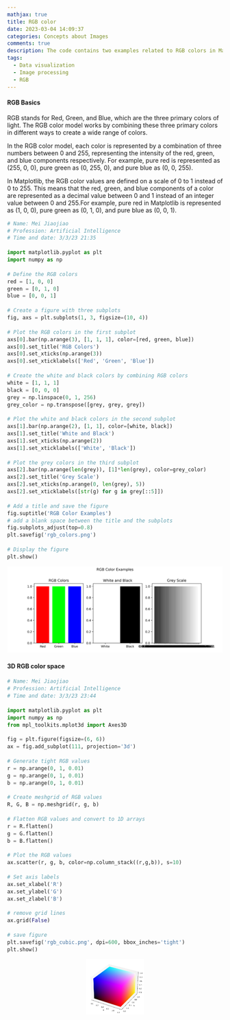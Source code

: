 ```yaml
---
mathjax: true
title: RGB color
date: 2023-03-04 14:09:37
categories: Concepts about Images
comments: true
description: The code contains two examples related to RGB colors in Matplotlib. The first example plots a bar chart showing the RGB colors, white, black, and grayscale. The second example plots the 3D RGB color space using a meshgrid and scatter plot in Matplotlib.
tags: 
  - Data visualization
  - Image processing
  - RGB
---
```


#### RGB Basics

RGB stands for Red, Green, and Blue, which are the three primary colors of light. The RGB color model works by combining these three primary colors in different ways to create a wide range of colors.

In the RGB color model, each color is represented by a combination of three numbers between 0 and 255, representing the intensity of the red, green, and blue components respectively. For example, pure red is represented as (255, 0, 0), pure green as (0, 255, 0), and pure blue as (0, 0, 255).

In Matplotlib, the RGB color values are defined on a scale of 0 to 1 instead of 0 to 255. This means that the red, green, and blue components of a color are represented as a decimal value between 0 and 1 instead of an integer value between 0 and 255.For example, pure red in Matplotlib is represented as (1, 0, 0), pure green as (0, 1, 0), and pure blue as (0, 0, 1). 

```python
# Name: Mei Jiaojiao
# Profession: Artificial Intelligence
# Time and date: 3/3/23 21:35

import matplotlib.pyplot as plt
import numpy as np

# Define the RGB colors
red = [1, 0, 0]
green = [0, 1, 0]
blue = [0, 0, 1]

# Create a figure with three subplots
fig, axs = plt.subplots(1, 3, figsize=(10, 4))

# Plot the RGB colors in the first subplot
axs[0].bar(np.arange(3), [1, 1, 1], color=[red, green, blue])
axs[0].set_title('RGB Colors')
axs[0].set_xticks(np.arange(3))
axs[0].set_xticklabels(['Red', 'Green', 'Blue'])

# Create the white and black colors by combining RGB colors
white = [1, 1, 1]
black = [0, 0, 0]
grey = np.linspace(0, 1, 256)
grey_color = np.transpose([grey, grey, grey])

# Plot the white and black colors in the second subplot
axs[1].bar(np.arange(2), [1, 1], color=[white, black])
axs[1].set_title('White and Black')
axs[1].set_xticks(np.arange(2))
axs[1].set_xticklabels(['White', 'Black'])

# Plot the grey colors in the third subplot
axs[2].bar(np.arange(len(grey)), [1]*len(grey), color=grey_color)
axs[2].set_title('Grey Scale')
axs[2].set_xticks(np.arange(0, len(grey), 5))
axs[2].set_xticklabels([str(g) for g in grey[::5]])

# Add a title and save the figure
fig.suptitle('RGB Color Examples')
# add a blank space between the title and the subplots
fig.subplots_adjust(top=0.8)
plt.savefig('rgb_colors.png')

# Display the figure
plt.show()

```

![rgb_colors](RGB-color/rgb_colors.png)

#### 3D RGB color space

```python
# Name: Mei Jiaojiao
# Profession: Artificial Intelligence
# Time and date: 3/3/23 23:44

import matplotlib.pyplot as plt
import numpy as np
from mpl_toolkits.mplot3d import Axes3D

fig = plt.figure(figsize=(6, 6))
ax = fig.add_subplot(111, projection='3d')

# Generate tight RGB values
r = np.arange(0, 1, 0.01)
g = np.arange(0, 1, 0.01)
b = np.arange(0, 1, 0.01)

# Create meshgrid of RGB values
R, G, B = np.meshgrid(r, g, b)

# Flatten RGB values and convert to 1D arrays
r = R.flatten()
g = G.flatten()
b = B.flatten()

# Plot the RGB values
ax.scatter(r, g, b, color=np.column_stack((r,g,b)), s=10)

# Set axis labels
ax.set_xlabel('R')
ax.set_ylabel('G')
ax.set_zlabel('B')

# remove grid lines
ax.grid(False)

# save figure
plt.savefig('rgb_cubic.png', dpi=600, bbox_inches='tight')
plt.show()
```

<p align="center">
   <img src="RGB-color/rgb_cubic.png" alt="rgb_cubic" style="zoom:13%;"/>
</p>



